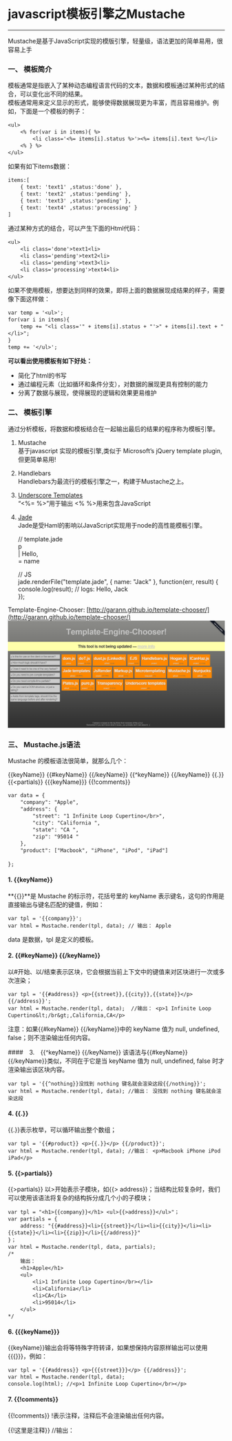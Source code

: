 <link href="http://cdn.bootcss.com/highlight.js/8.0/styles/monokai_sublime.min.css" rel="stylesheet">
<script src="http://cdn.bootcss.com/highlight.js/8.0/highlight.min.js"></script>
<script >hljs.initHighlightingOnLoad();</script>


<!--
http://www.thinksaas.cn/group/topic/265458/

-->



# javascript模板引擎之Mustache
***





Mustache是基于JavaScript实现的模版引擎，轻量级，语法更加的简单易用，很容易上手

### 一、 模板简介
模板通常是指嵌入了某种动态编程语言代码的文本，数据和模板通过某种形式的结合，可以变化出不同的结果。  
模板通常用来定义显示的形式，能够使得数据展现更为丰富，而且容易维护。例如，下面是一个模板的例子：

	<ul>
	    <% for(var i in items){ %>
	        <li class='<%= items[i].status %>'><%= items[i].text %></li>
	    <% } %>
	</ul>


如果有如下items数据：

	items:[
	    { text: 'text1' ,status:'done' },
	    { text: 'text2' ,status:'pending' },
	    { text: 'text3' ,status:'pending' },
	    { text: 'text4' ,status:'processing' }
	]	


通过某种方式的结合，可以产生下面的Html代码：

	<ul>
	    <li class='done'>text1<li>
	    <li class='pending'>text2<li>
	    <li class='pending'>text3<li>
	    <li class='processing'>text4<li>
	</ul>


如果不使用模板，想要达到同样的效果，即将上面的数据展现成结果的样子，需要像下面这样做：

	var temp = '<ul>';
	for(var i in items){
	    temp += "<li class='" + items[i].status + "'>" + items[i].text + "</li>";
	}
	temp += '</ul>';

**可以看出使用模板有如下好处：**

- 简化了html的书写
- 通过编程元素（比如循环和条件分支），对数据的展现更具有控制的能力
- 分离了数据与展现，使得展现的逻辑和效果更易维护


### 二、 模板引擎

通过分析模板，将数据和模板结合在一起输出最后的结果的程序称为模板引擎。

1. Mustache  
基于javascript 实现的模板引擎,类似于 Microsoft’s jQuery template plugin,但更简单易用!

2. Handlebars   
Handlebars为最流行的模板引擎之一，构建于Mustache之上。

3. [Underscore Templates](http://underscorejs.org/#template)  
“<%= %>”用于输出
<% %>用来包含JavaScript

4. [Jade](http://jade-lang.com/)  
Jade是受Haml的影响以JavaScript实现用于node的高性能模板引擎。


	// template.jade  
	  p  
	    | Hello,  
	    = name  
  
	// JS  
	jade.renderFile("template.jade", { name: "Jack" }, function(err, result) {  
		console.log(result);  // logs: Hello, Jack 		
	});  



Template-Engine-Chooser: [http://garann.github.io/template-chooser/](http://garann.github.io/template-chooser/)
![Template-Engine-Chooser](1.png)





### 三、 Mustache.js语法

Mustache 的模板语法很简单，就那么几个：

{{keyName}}
{{#keyName}} {{/keyName}}
{{^keyName}} {{/keyName}}
{{.}}
{{<partials}}
{{{keyName}}}
{{!comments}}


	var data = {
	    "company": "Apple",
	    "address": {
	        "street": "1 Infinite Loop Cupertino</br>",
	        "city": "California ",
	        "state": "CA ",
	        "zip": "95014 "
	    },
	    "product": ["Macbook", "iPhone", "iPod", "iPad"]
	 
	};
	


#### 1. {{keyName}} 
**{{}}**是 Mustache 的标示符，花括号里的 keyName 表示键名，这句的作用是直接输出与键名匹配的键值，例如：

	var tpl = '{{company}}'; 
	var html = Mustache.render(tpl, data); // 输出： Apple 

data 是数据，tpl 是定义的模板。


#### 2. {{#keyName}} {{/keyName}}
 以#开始、以/结束表示区块，它会根据当前上下文中的键值来对区块进行一次或多次渲染；

	var tpl = '{{#address}} <p>{{street}},{{city}},{{state}}</p> {{/address}}';
	var html = Mustache.render(tpl, data);  //输出： <p>1 Infinite Loop Cupertino&lt;/br&gt;,California,CA</p> 

注意：如果{{#keyName}} {{/keyName}}中的 keyName 值为 null, undefined, false；则不渲染输出任何内容。


####　3.　{{^keyName}} {{/keyName}}
该语法与{{#keyName}} {{/keyName}}类似，不同在于它是当 keyName 值为 null, undefined, false 时才渲染输出该区块内容。

	var tpl = '{{^nothing}}没找到 nothing 键名就会渲染这段{{/nothing}}';
	var html = Mustache.render(tpl, data); //输出： 没找到 nothing 键名就会渲染这段 


#### 4. {{.}}
{{.}}表示枚举，可以循环输出整个数组；

	var tpl = '{{#product}} <p>{{.}}</p> {{/product}}'; 
	var html = Mustache.render(tpl, data); //输出： <p>Macbook iPhone iPod iPad</p> 

#### 5. {{>partials}} 
{{>partials}} 以>开始表示子模块，如{{> address}}；当结构比较复杂时，我们可以使用该语法将复杂的结构拆分成几个小的子模块；

	var tpl = "<h1>{{company}}</h1> <ul>{{>address}}</ul>"；
	var partials = {
	    address: "{{#address}}<li>{{street}}</li><li>{{city}}</li><li>{{state}}</li><li>{{zip}}</li>{{/address}}"
	}；
	var html = Mustache.render(tpl, data, partials); 
	/* 
		输出：
		<h1>Apple</h1> 
		<ul>
		    <li>1 Infinite Loop Cupertino</br></li>
		    <li>California</li>
		    <li>CA</li>
		    <li>95014</li>
		</ul>
	*/

#### 6. {{{keyName}}}

{{keyName}}输出会将等特殊字符转译，如果想保持内容原样输出可以使用{{{}}}，例如：

	var tpl = '{{#address}} <p>{{{street}}}</p> {{/address}}';
	var html = Mustache.render(tpl, data);
	console.log(html); //<p>1 Infinite Loop Cupertino</br></p> 


#### 7. {{!comments}}
{{!comments}} !表示注释，注释后不会渲染输出任何内容。

{{!这里是注释}} //输出： 